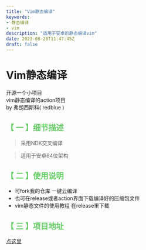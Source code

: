 ```yaml
---
title: "Vim静态编译"
keywords:
- 静态编译
- vim
description: "适用于安卓的静态编译vim"
date: 2023-08-28T11:47:45Z
draft: false
---
```


# Vim静态编译
开源一个小项目 <br>
vim静态编译的action项目 <br>
by 弗朗西斯科( redblue )
<!--more-->
## <font color=#66CC66>【 一 】细节描述</font>
> 采用NDK交叉编译

> 适用于安卓64位架构


## <font color=#66CC66>【 二 】使用说明</font>
- 可fork我的仓库 一键云编译
- 也可在release或者action界面下载编译好的压缩包文件
- vim静态文件的使用教程 在release里下载


## <font color=#66CC66>【 三 】项目地址</font>
[点这里](https://github.com/ego-taboo/static-vim-android-action)
